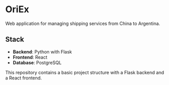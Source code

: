 # OriEx

Web application for managing shipping services from China to Argentina.

## Stack
- **Backend**: Python with Flask
- **Frontend**: React
- **Database**: PostgreSQL

This repository contains a basic project structure with a Flask backend and a React frontend.


